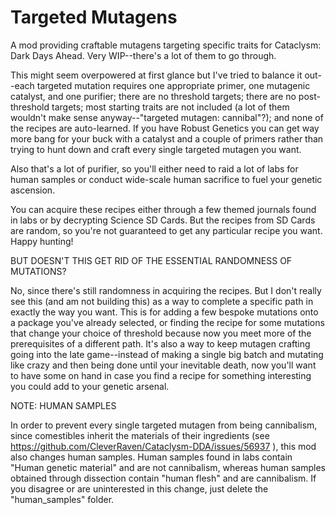 # Targeted Mutagens

A mod providing craftable mutagens targeting specific traits for Cataclysm: Dark Days Ahead. Very WIP--there's a lot of them to go through.

This might seem overpowered at first glance but I've tried to balance it out--each targeted mutation requires one appropriate primer, one mutagenic catalyst, and one purifier; there are no threshold targets; there are no post-threshold targets; most starting traits are not included (a lot of them wouldn't make sense anyway--"targeted mutagen: cannibal"?); and none of the recipes are auto-learned. If you have Robust Genetics you can get way more bang for your buck with a catalyst and a couple of primers rather than trying to hunt down and craft every single targeted mutagen you want. 

Also that's a lot of purifier, so you'll either need to raid a lot of labs for human samples or conduct wide-scale human sacrifice to fuel your genetic ascension. 

You can acquire these recipes either through a few themed journals found in labs or by decrypting Science SD Cards. But the recipes from SD Cards are random, so you're not guaranteed to get any particular recipe you want. Happy hunting! 

BUT DOESN'T THIS GET RID OF THE ESSENTIAL RANDOMNESS OF MUTATIONS?

No, since there's still randomness in acquiring the recipes. But I don't really see this (and am not building this) as a way to complete a specific path in exactly the way you want. This is for adding a few bespoke mutations onto a package you've already selected, or finding the recipe for some mutations that change your choice of threshold because now you meet more of the prerequisites of a different path. It's also a way to keep mutagen crafting going into the late game--instead of making a single big batch and mutating like crazy and then being done until your inevitable death, now you'll want to have some on hand in case you find a recipe for something interesting you could add to your genetic arsenal. 

NOTE: HUMAN SAMPLES

In order to prevent every single targeted mutagen from being cannibalism, since comestibles inherit the materials of their ingredients (see https://github.com/CleverRaven/Cataclysm-DDA/issues/56937 ), this mod also changes human samples. Human samples found in labs contain "Human genetic material" and are not cannibalism, whereas human samples obtained through dissection contain "human flesh" and are cannibalism. If you disagree or are uninterested in this change, just delete the "human_samples" folder.
